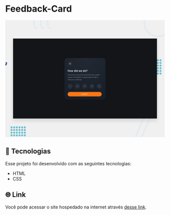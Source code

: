 # Feedback-Card


<img src="./src/assets/desktop-preview.jpg"/>

## 🚀 Tecnologias

Esse projeto foi desenvolvido com as seguintes tecnologias:

- HTML
- CSS

## 🌐 Link

Você pode acessar o site hospedado na internet através [desse link](https://feedback-component-lyart.vercel.app/).
